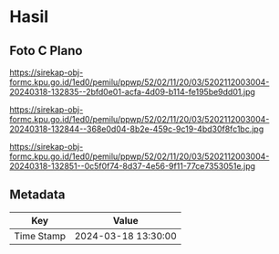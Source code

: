 # Hasil

## Foto C Plano

https://sirekap-obj-formc.kpu.go.id/1ed0/pemilu/ppwp/52/02/11/20/03/5202112003004-20240318-132835--2bfd0e01-acfa-4d09-b114-fe195be9dd01.jpg

https://sirekap-obj-formc.kpu.go.id/1ed0/pemilu/ppwp/52/02/11/20/03/5202112003004-20240318-132844--368e0d04-8b2e-459c-9c19-4bd30f8fc1bc.jpg

https://sirekap-obj-formc.kpu.go.id/1ed0/pemilu/ppwp/52/02/11/20/03/5202112003004-20240318-132851--0c5f0f74-8d37-4e56-9f11-77ce7353051e.jpg


## Metadata

| Key        | Value               |
| ---------- | ------------------- |
| Time Stamp | 2024-03-18 13:30:00 |




